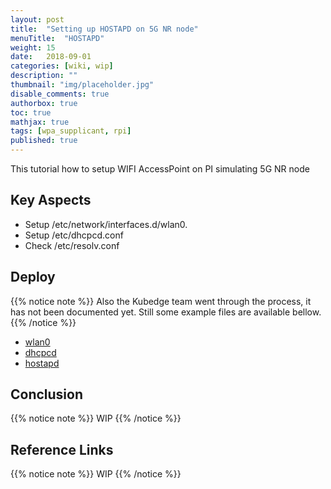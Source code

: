 ```yaml
---
layout: post
title:  "Setting up HOSTAPD on 5G NR node"
menuTitle:  "HOSTAPD"
weight: 15
date:   2018-09-01
categories: [wiki, wip]
description: ""
thumbnail: "img/placeholder.jpg"
disable_comments: true
authorbox: true
toc: true
mathjax: true
tags: [wpa_supplicant, rpi]
published: true
---
```


This tutorial how to setup WIFI AccessPoint on PI simulating 5G NR node

<!--more-->

## Key Aspects

- Setup /etc/network/interfaces.d/wlan0.
- Setup /etc/dhcpcd.conf
- Check /etc/resolv.conf

## Deploy

{{% notice note %}}
Also the Kubedge team went through the process, it has not been documented yet. Still some example files are available bellow.
{{% /notice %}}

- [wlan0](https://github.com/kubedge/kube-rpi/blob/master/config/cluster1/hypriotos/kube-node02/etc/network/interfaces.d/wlan0)
- [dhcpcd](https://github.com/kubedge/kube-rpi/blob/master/config/cluster1/hypriotos/kube-node02/etc/dhcpcd.conf)
- [hostapd](https://github.com/kubedge/kube-rpi/blob/master/config/cluster1/hypriotos/kube-node02/etc/hostapd/hostapd.conf)

## Conclusion

{{% notice note %}}
WIP
{{% /notice %}}

## Reference Links

{{% notice note %}}
WIP
{{% /notice %}}
